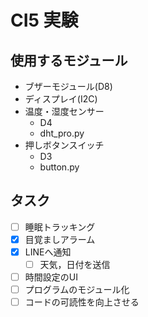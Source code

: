 # CI5 実験
## 使用するモジュール
- ブザーモジュール(D8)
- ディスプレイ(I2C)
- 温度・湿度センサー
  - D4
  - dht_pro.py
- 押しボタンスイッチ
  - D3
  - button.py
  

## タスク
- [ ] 睡眠トラッキング  
- [x] 目覚ましアラーム  
- [x] LINEへ通知  
  - [ ] 天気，日付を送信  
- [ ] 時間設定のUI  
- [ ] プログラムのモジュール化  
- [ ] コードの可読性を向上させる  